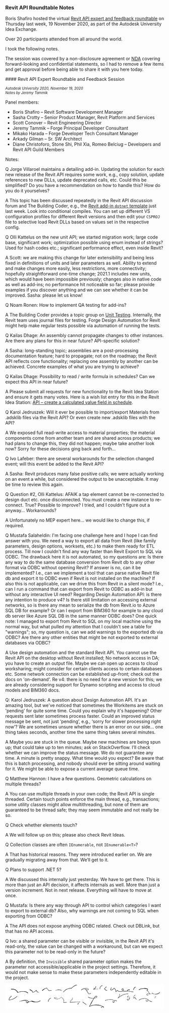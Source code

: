 <head>
<meta http-equiv="Content-Type" content="text/html; charset=utf-8">
<link rel="stylesheet" type="text/css" href="bc.css">
<script src="https://cdn.rawgit.com/google/code-prettify/master/loader/run_prettify.js" type="text/javascript"></script>
</head>

<!---

- notes
  edit
  https://docs.google.com/document/d/1jDVSyVU5ZB6OAcLpGnKnXxTGOFQNC-bb2q-TbEiJQnE/edit
  view
  https://docs.google.com/document/d/1jDVSyVU5ZB6OAcLpGnKnXxTGOFQNC-bb2q-TbEiJQnE/edit?usp=sharing
  https://docs.google.com/document/d/1jDVSyVU5ZB6OAcLpGnKnXxTGOFQNC-bb2q-TbEiJQnE/edit?usp=sharing
  https://nam03.safelinks.protection.outlook.com/?url=https%3A%2F%2Fwiki.autodesk.com%2Fdisplay%2Faeceng%2F2020-11-19%2BAU%253A%2BRevit%2BAPI%2BFeedback%2BSession%2Band%2BRevit%2BAPI%2BExpert%2BRoundtable&data=04%7C01%7Cjeremy.tammik%40autodesk.com%7Cb8333da6f47b4191574908d88cb87ccf%7C67bff79e7f914433a8e5c9252d2ddc1d%7C0%7C0%7C637414071300653300%7CUnknown%7CTWFpbGZsb3d8eyJWIjoiMC4wLjAwMDAiLCJQIjoiV2luMzIiLCJBTiI6Ik1haWwiLCJXVCI6Mn0%3D%7C1000&sdata=lPnvKYVE8Dksz9GrcuAqvfs%2FbIO%2FtHuViJjSlbvHs6g%3D&reserved=0

2020-11-19
autodesk_uni revit api roundtable boris
slack https://autodesk.slack.com/archives/C0SR6NAP8/p1605809338152500
downloaded https://wiki.autodesk.com/pages/viewpage.action?spaceKey=aeceng&title=2020-11-19+AU%3A+Revit+API+Feedback+Session+and+Revit+API+Expert+Roundtable
edited /a/doc/au/2020/doc/boris_shafiro_revit_api_roundtable_notes_2.txt
edited /a/doc/revit/tbc/git/a/1878_forge_bim360.md
http://jeremytammik.github.io/tbc/a/1878_au_roundtable_not.html

twitter:

Here are my notes from the virtual Revit API expert and feedback roundtable on Thursday last week as part of the Autodesk University Idea Exchange on #RevitAPI @AutodeskForge @AutodeskRevit #bim #DynamoBim #ForgeDevCon https://bit.ly/au2020roundtablenotes

 the #RevitAPI @AutodeskForge @AutodeskRevit #bim #DynamoBim #ForgeDevCon 

Boris Shafiro hosted the virtual Revit API expert and feedback roundtable on Thursday last week as part of the Autodesk University Idea Exchange.
I took the following notes...

&ndash; 
...

linkedin:

Here are my notes from the virtual Revit API expert and feedback roundtable as part of the Autodesk University Idea Exchange on #RevitAPI 

https://bit.ly/au2020roundtablenotes

#bim #DynamoBim #ForgeDevCon #Revit #API #IFC #SDK #AI #VisualStudio #Autodesk #AEC #adsk 

the [Revit API discussion forum](http://forums.autodesk.com/t5/revit-api-forum/bd-p/160) thread

<center>
<img src="img/" alt="" title="" width="600"/>
<p style="font-size: 80%; font-style:italic"></p>
<p style="font-size: 80%; font-style:italic">
<a href=""></a>
</p>
</center>

-->

### Revit API Roundtable Notes

Boris Shafiro hosted the virtual 
[Revit API expert and feedback roundtable](https://thebuildingcoder.typepad.com/blog/2020/11/join-the-revit-api-expert-roundtable-and-feedback.html)
on Thursday last week, 19 November 2020, as part of the Autodesk University Idea Exchange.

Over 20 participants attended from all around the world.

I took the following notes.

The session was covered by a non-disclosure agreement
or [NDA](https://en.wikipedia.org/wiki/Non-disclosure_agreement) covering
forward-looking and confidential statements, so I had to remove a few items and get approval before being able to share it with you here today.

####<a name="2"></a> Revit API Expert Roundtable and Feedback Session

<p style="font-size: 80%; font-style:italic">Autodesk University 2020, November 19, 2020
<br/>Notes by Jeremy Tammik</p>

Panel members:

- Boris Shafiro &ndash; Revit Software Development Manager
- Sasha Crotty &ndash; Senior Product Manager, Revit Platform and Services
- Scott Conover &ndash; Revit Engineering Director
- Jeremy Tammik &ndash; Forge Principal Developer Consultant
- Mikako Harada &ndash; Forge Developer Tech Consultant Manager
- Arkady Gilman &ndash; Sr. SW Architect
- Diane Christoforo, Stone Shi, Phil Xia, Romeo Belciug &ndash; Developers and Revit API Guild Members

Notes:

Q Jorge Villaroel maintains a detailing add-in. Updating the solution for each new release of the Revit API requires some work, e.g., copy solution, update references to new DLLs, update deprecated calls, etc. Could this be simplified? Do you have a recommendation on how to handle this? How do you do it yourselves?

A This topic has been discussed repeatedly in the Revit API discussion forum and The Building Coder, e.g.,
the [Revit add-in `dotnet` template](https://thebuildingcoder.typepad.com/blog/2020/11/bim360-management-dotnet-template-and-prism-goodies.html#4) just last week.
Look into conditional compiles.
You can set up different VS configuration profiles for different Revit versions and then edit your `CSPROJ` file to selective load Revit DLLs based on values set in the respective config.

Q Olli Kattelus on the new unit API; we started migration work; large code base, significant work; optimization possible using enum instead of strings? Used for hash codes etc.; significant performance effect, even inside Revit?

A Scott: we are making this change for later extensibility and being less fixed in definitions of units and later parameters as well. Ability to extend and make changes more easily, less restrictions, more connectivity; hopefully straightforward one-time change; 2021.1 includes new units, which would have been impossible previously; changes also in native code as well as add-ins; no performance hit noticeable so far; please provide examples if you discover anything and we can see whether it can be improved. Sasha: please let us know!

Q Noam Ronen: How to implement QA testing for add-ins?

A The Building Coder provides a topic group
on [Unit Testing](https://thebuildingcoder.typepad.com/blog/about-the-author.html#5.16).
Internally, the Revit team uses journal files for testing.
Forge Design Automation for Revit might help make regular tests possible via automation of running the tests.

Q Kailas Dhage: An assembly cannot propagate changes to other instances. Are there any plans for this in near future? API-specific solution?

A Sasha: long-standing topic; assemblies are a post-processing documentation feature; hard to propagate; not on the roadmap; the Revit API reflects core functionality; replacing one assembly by another can be achieved. Concrete examples of what you are trying to achieve?

Q Kailas Dhage: Possibility to read / write formula in schedules? Can we expect this API in near future?

A Please submit all requests for new functionality to the Revit Idea Station and ensure it gets many votes.
Here is a wish list entry for this in the Revit Idea Station:
[API &ndash; create a calculated value field in schedule](https://forums.autodesk.com/t5/revit-ideas/api-create-a-calculated-value-field-in-schedule/idi-p/8065079).

Q Karol Jedruszek: Will it ever be possible to import/export Materials from .adsklib files via the Revit API? Or even create new .adsklib files with the API?

A We exposed full read-write access to material properties; the material components come from another team and are shared across products; we had plans to change this, they did not happen; maybe take another look now? Sorry for these decisions ging back and forth...

Q Ivo Lafeber: there are several workarounds for the selection changed event; will this event be added to the Revit API?

A Sasha: Revit produces many false positive calls; we were actually working on an event a while, but considered the output to be unacceptable. It may be time to review this again.

Q Question #2, Olli Kattelus: AFAIK a tap element cannot be re-connected to design duct etc. once disconnected. You must create a new instance to re-connect. True? Possible to improve? I tried, and I couldn't figure out a anyway... Workarounds?

A Unfortunately no MEP expert here… we would like to change this, if required.

Q Mustafa Salaheldin: I'm facing one challenge here and I hope I can find answer with you.
We need a way to export all data from Revit (like family parameters, design options, worksets, etc.) to make them ready for ETL process.
Till now I couldn't find any way faster than Revit Export to SQL via ODBC.
The drawback here it is not automated, so my questions are:
Is there any way to do the same database conversion from Revit db to any other format via ODBC without opening Revit?
If answer is no, can it be implemented? I.e., can we implement a tool that can parse native Revit file db and export it to ODBC even if Revit is not installed on the machine?
If also this is not applicable, can we drive this from Revit in a silent mode? I.e., can I run a command that can export from Revit to ODBC as add-in but without any interactive UI need?
Regarding Design Automation API: is there any intention to produce v4?
Is there still limitation on accessing external networks, so is there any mean to serialize the db from Revit.io to Azure SQL DB for example?
Or can I export from BIM360 for example to any cloud db server like Azure SQL DB in the same manner ODBC does?
One quick note: I managed to export from Revit to SQL on my local machine using the normal way, but what pulled my attention that I couldn't see a table for "warnings"; so, my question is, can we add warnings to the exported db via ODBC? Are there any other entities that might be not exported to external databases via ODBC?

A Use design automation and the standard Revit API. You cannot use the Revit API on the desktop without Revit installed; No network access in DA; you have to create an output file. Maybe we can open up access to cloud worksharing; might consider for certain clients access to certain databases etc. Some network connection can be established up-front; check out the docs on 'on-demand'. Re v4: there is no need for a new version for this; we are already considering support for Dynamo scripting and access to cloud models and BIM360 docs.

Q: Karol Jedruszek: A question about Design Automation API. It's an amazing tool, but we've noticed that sometimes the Workitems are stuck on 'pending' for quite some time. Could you explain why it's happening? Other requests sent later sometimes process faster. Could an improved status message be sent, not just ‘pending’, e.g., ‘sorry for slower processing right now’? We are sometimes unsure whether there is an error on our side… one thing takes seconds, another time the same thing takes several minutes.

A Maybe you are stuck in the queue. Maybe new machines are being spun up; that could take up to ten minutes; ask on StackOverflow. I’ll check whether we can improve the status message. We do not guarantee any time. A minute is pretty snappy. What time would you expect? Be aware that this is batch processing, and nobody should ever be sitting around waiting for it. We might be able to expose a current average queue time.

Q Matthew Hannon: I have a few questions. Geometric calculations on multiple threads?

A You can use multiple threads in your own code; the Revit API is single threaded. Certain touch points enforce the main thread, e.g., transactions; some utility classes might allow multithreading, but none of them are guaranteed to be thread safe; they may seem immutable and not really be so.

Q Check whether elements touch?

A We will follow up on this; please also check Revit Ideas.

Q Collection classes are often `IEnumerable`, not <code>IEnumerable&lt;T&gt;</code>?

A That has historical reasons. They were introduced earlier on. We are gradually migrating away from that. We’ll get to it.

Q Plans to support .NET 5?

A We discussed this internally just yesterday. We have to get there. This is more than just an API decision, it affects internals as well. More than just a version increment. Not in next release. Everything will have to move at once.

<!--
Removed because confidential, preview release:

Q Bettina: Will Export PDF be available in the next major release? I see export pdf in the preview API, in the October beta preview, but there is no Export PDF button as described in the help.

A It should be there in both API and UI. Ask in the preview forum.
-->

Q Mustafa: Is there any way through API to control which categories I want to export to external db? Also, why warnings are not coming to SQL when exporting from ODBC?

A The API does not expose anything ODBC related. Check out DBLink, but that has no API access.

Q Ivo: a shared parameter can be visible or invisible, in the Revit API it's read-only, the value can be changed with a workaround, but can we expect this parameter not to be read-only in the future?

A By definition, the `Invisible` shared parameter option makes the parameter not accessible/applicable in the project settings. Therefore, it would not make sense to make these parameters independently editable in the project.

<center>
<img src="img/stenography_eclectic_shorthand_by_cross.png" alt="Eclectic shorthand" title="Eclectic shorthand" width="533"/>
</center>

